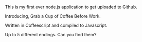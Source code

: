 This is my first ever node.js application to get uploaded to Github.

Introducing, Grab a Cup of Coffee Before Work.

Written in Coffeescript and compiled to Javascript.

Up to 5 different endings. Can you find them?